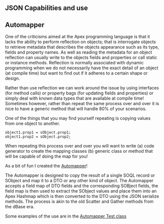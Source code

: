 JSON Capabilities and use
-------------------------

Automapper
----------
One of the criticisms aimed at the Apex programming language is that it lacks the ability to perform reflection on objects; that is interrogate objects to retrieve metadata that describes the objects appearance such as its type, fields and property names. As well as reading the metadata for an object reflection can usually write to the objects fields and properties or call static or instance methods. Reflection is normally associated with dynamic programming when we do not necessarily have the exact detail of an object (at compile time) but want to find out if it adheres to a certain shape or design.

Rather than use reflection we can work around the issue by using interfaces (for method calls) or property bags (for updating fields and properties) or simply deal with known data types that are available at compile time! Sometimes however, rather than repeat the same process over and over it is nice to have a generic method that will handle 80% of your scenarios.

One of the things that you may find yourself repeating is copying values from one object to another.

```
object1.prop1 = sObject.prop1;
object1.prop2 = sObject.prop2;
```

When repeating this process over and over you will want to write (a) code generator to create the mapping classes (b) generic class or method that will be capable of doing the map for you!

As a bit of fun I created the [Automapper](Automapper.cls)! 

The Automapper is designed to copy the result of a single SOQL record or SObject and map it to a DTO or any other kind of object. The Automapper accepts a field map of DTO fields and the corresponding SOBject fields, the field map is then used to extract the SObject values and place them into an Apex Hashmap which is then converted to the DTO using the JSON serialize methods. The process is akin to the old Scatter and Gather methods from the dBase era.

Some examples of the use are in the [Automapper Test class](AutomapperTests.cls)